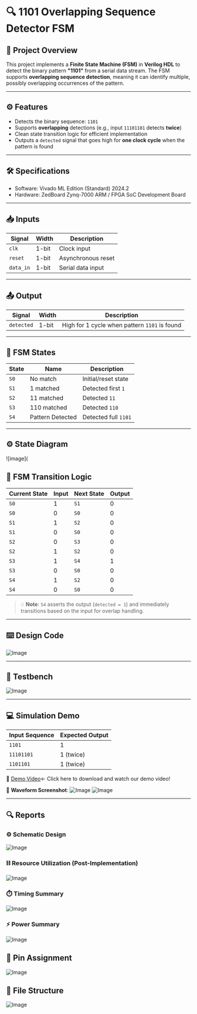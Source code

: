 # 🔍 1101 Overlapping Sequence Detector FSM

## 📌 Project Overview

This project implements a **Finite State Machine (FSM)** in **Verilog HDL** to detect the binary pattern **"1101"** from a serial data stream. The FSM supports **overlapping sequence detection**, meaning it can identify multiple, possibly overlapping occurrences of the pattern.

---

## ⚙️ Features

- Detects the binary sequence: `1101`
- Supports **overlapping** detections (e.g., input `11101101` detects **twice**)
- Clean state transition logic for efficient implementation
- Outputs a `detected` signal that goes high for **one clock cycle** when the pattern is found

---

## 🛠️ Specifications

- Software: Vivado ML Edition (Standard) 2024.2
- Hardware: ZedBoard Zynq-7000 ARM / FPGA SoC Development Board

---

## 📥 Inputs

| Signal    | Width | Description            |
|-----------|-------|------------------------|
| `clk`     | 1-bit | Clock input            |
| `reset`   | 1-bit | Asynchronous reset     |
| `data_in` | 1-bit | Serial data input      |

---

## 📤 Output

| Signal     | Width | Description                             |
|------------|-------|-----------------------------------------|
| `detected` | 1-bit | High for 1 cycle when pattern `1101` is found |

---

## 🧠 FSM States

| State | Name             | Description                |
|-------|------------------|----------------------------|
| `S0`  | No match         | Initial/reset state        |
| `S1`  | 1 matched        | Detected first `1`         |
| `S2`  | 11 matched       | Detected `11`              |
| `S3`  | 110 matched      | Detected `110`             |
| `S4`  | Pattern Detected | Detected full `1101`       |

---

## ⚙️ State Diagram

![image](

## 🔁 FSM Transition Logic

| Current State | Input | Next State | Output |
|---------------|-------|------------|--------|
| `S0`          | 1     | `S1`       | 0      |
| `S0`          | 0     | `S0`       | 0      |
| `S1`          | 1     | `S2`       | 0      |
| `S1`          | 0     | `S0`       | 0      |
| `S2`          | 0     | `S3`       | 0      |
| `S2`          | 1     | `S2`       | 0      |
| `S3`          | 1     | `S4`       | 1      |
| `S3`          | 0     | `S0`       | 0      |
| `S4`          | 1     | `S2`       | 0      |
| `S4`          | 0     | `S0`       | 0      |

> 💡 **Note**: `S4` asserts the output (`detected = 1`) and immediately transitions based on the input for overlap handling.

---

## ⌨️ Design Code

![Image](https://github.com/MOHAMMEDRIYAJ/Overlapping-Sequence-Detector-FSM-/blob/main/Images/Design.jpg)

---

## 🔧 Testbench

![Image](https://github.com/MOHAMMEDRIYAJ/Overlapping-Sequence-Detector-FSM-/blob/main/Images/TestBench.jpg)

---

## 💻 Simulation Demo

| Input Sequence | Expected Output |
|----------------|------------------|
| `1101`         | 1                |
| `11101101`     | 1 (twice)        |
| `1101101`      | 1 (twice)        |

🎥 [Demo Video](https://github.com/MOHAMMEDRIYAJ/Overlapping-Sequence-Detector-FSM-/blob/main/Output/Zedboard%20output.mp4)<- Click here to download and watch our demo video!

📸 **Waveform Screenshot**: ![Image](https://github.com/MOHAMMEDRIYAJ/Overlapping-Sequence-Detector-FSM-/blob/main/Images/waveform%20variables%20.jpg)
![Image](https://github.com/MOHAMMEDRIYAJ/Overlapping-Sequence-Detector-FSM-/blob/main/Images/Waveform.jpg)

---

## 🔍 Reports

### ⚙️ Schematic Design 

![Image](https://github.com/MOHAMMEDRIYAJ/Overlapping-Sequence-Detector-FSM-/blob/main/Images/schematic.jpg)

### ⛓️ Resource Utilization (Post-Implementation)

![Image](https://github.com/MOHAMMEDRIYAJ/Overlapping-Sequence-Detector-FSM-/blob/main/Images/Post%20synthesis.jpg)

### ⏱️ Timing Summary

![Image](https://github.com/MOHAMMEDRIYAJ/Overlapping-Sequence-Detector-FSM-/blob/main/Images/design%20timing%20summary.jpg)

### ⚡ Power Summary

![Image](https://github.com/MOHAMMEDRIYAJ/Overlapping-Sequence-Detector-FSM-/blob/main/Images/Power%20Summary.jpg)

## 🔌 Pin Assignment

![Image](https://github.com/MOHAMMEDRIYAJ/Overlapping-Sequence-Detector-FSM-/blob/main/Images/Ports%20mapping%20.jpg)

## 📂 File Structure

![Image](https://github.com/MOHAMMEDRIYAJ/Overlapping-Sequence-Detector-FSM-/blob/main/Images/File%20structure.jpg)



